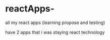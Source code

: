 # reactApps-
all my react apps (learning propose and testing)

have 2 apps that i was staying react technology 
